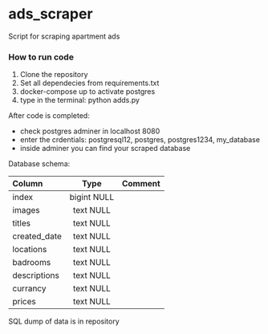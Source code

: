 # ads_scraper
Script for scraping apartment ads 
### How to run code
1. Clone the repository
2. Set all dependecies from requirements.txt
3. docker-compose up to activate postgres
4. type in the terminal: python adds.py

After code is completed:
- check postgres adminer in localhost 8080
- enter the crdentials:
  postgresql12,
  postgres,
  postgres1234,
  my_database
- inside adminer you can find your scraped database

Database schema:


|Column	|Type	|Comment|
| :---  |:---:| ---:  |
|index	|bigint NULL|	
|images	|text NULL	|
|titles	|text NULL|	
|created_date	|text NULL|	
|locations	|text NULL|	
|badrooms	|text NULL|	
|descriptions	|text NULL|	
|currancy	|text NULL|	
|prices	|text NULL|

SQL dump of data is in repository
